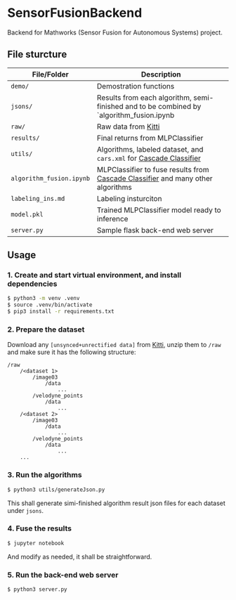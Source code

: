 # SensorFusionBackend
Backend for Mathworks (Sensor Fusion for Autonomous Systems) project.

## File sturcture

| File/Folder | Description |
| --- | --- | 
| `demo/` | Demostration functions
| `jsons/` | Results from each algorithm, semi-finished and to be combined by `algorithm_fusion.ipynb |
| `raw/` | Raw data from [Kitti](https://www.cvlibs.net/datasets/kitti/raw_data.php)
| `results/` | Final returns from  MLPClassifier|
| `utils/` | Algorithms, labeled dataset, and `cars.xml` for [Cascade Classifier](https://docs.opencv.org/3.4/db/d28/tutorial_cascade_classifier.html) |
| `algorithm_fusion.ipynb` | MLPClassifier to fuse results from [Cascade Classifier](https://docs.opencv.org/3.4/db/d28/tutorial_cascade_classifier.html) and many other algorithms
| `labeling_ins.md` | Labeling insturciton
| `model.pkl` | Trained MLPClassifier model ready to inference
| `server.py` | Sample flask back-end web server

## Usage

### 1. Create and start virtual environment, and install dependencies

```bash
$ python3 -m venv .venv
$ source .venv/bin/activate
$ pip3 install -r requirements.txt
```

### 2. Prepare the dataset

Download any `[unsynced+unrectified data]` from [Kitti](https://www.cvlibs.net/datasets/kitti/raw_data.php), unzip them to `/raw` and make sure it has the following structure:
```
/raw
    /<dataset 1>
        /image03
            /data
                ...
        /velodyne_points
            /data
                ...
    /<dataset 2>
        /image03
            /data
                ...
        /velodyne_points
            /data
                ...
    ...
```

### 3. Run the algorithms

```bash
$ python3 utils/generateJson.py
```

This shall generate simi-finished algorithm result json files for each dataset under `jsons`.

### 4. Fuse the results

```bash
$ jupyter notebook
```

And modify as needed, it shall be straightforward.

### 5. Run the back-end web server

```bash
$ python3 server.py
```